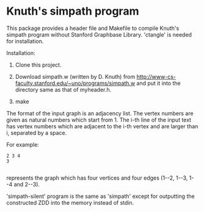 Knuth's simpath program
========

This package provides a header file and Makefile to compile Knuth's simpath program without Stanford Graphbase Library.
'ctangle' is needed for installation.

Installation:

1. Clone this project.

2. Download simpath.w (written by D. Knuth) from http://www-cs-faculty.stanford.edu/~uno/programs/simpath.w
    and put it into the directory same as that of myheader.h.

3. make

The format of the input graph is an adjacency list.
The vertex numbers are given as natural numbers which start from 1.
The i-th line of the input text has vertex numbers which are adjacent to the i-th vertex 
and are larger than i, separated by a space.

For example:
```
2 3 4
3


```
represents the graph which has four vertices and four edges
(1--2, 1--3, 1--4 and 2--3).

'simpath-silent' program is the same as 'simpath' except for outputting the constructed ZDD into the memory
instead of stdin.

